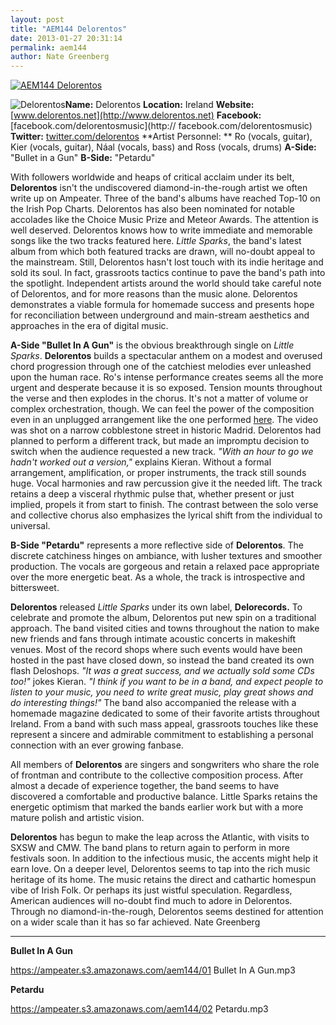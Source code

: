 ```yaml
---
layout: post
title: "AEM144 Delorentos"
date: 2013-01-27 20:31:14
permalink: aem144
author: Nate Greenberg
---
```

[![AEM144 Delorentos](https://ampeater.s3.amazonaws.com/aem144/Delorentos.jpg)](https://ampeater.s3.amazonaws.com/aem144/Delorentos.jpg)

![](http://ampeatermusic.com/wp-content/uploads/2013/01/Delorentos-300x199.jpg "Delorentos")**Name:** Delorentos **Location:** Ireland **Website:** [www.delorentos.net](http://www.delorentos.net) **Facebook:** [facebook.com/delorentosmusic](http:// facebook.com/delorentosmusic) **Twitter:** [twitter.com/delorentos](http://twitter.com/delorentos) **Artist Personnel: ** Ro (vocals, guitar), Kier (vocals, guitar), Ná­al (vocals, bass) and Ross (vocals, drums) **A-Side:** "Bullet in a Gun" **B-Side:** "Petardu"

<!-- more -->

With followers worldwide and heaps of critical acclaim under its belt, **Delorentos** isn't the undiscovered diamond-in-the-rough artist we often write up on Ampeater. Three of the band's albums have reached Top-10 on the Irish Pop Charts. Delorentos has also been nominated for notable accolades like the Choice Music Prize and Meteor Awards. The attention is well deserved. Delorentos knows how to write immediate and memorable songs like the two tracks featured here. _Little Sparks_, the band's latest album from which both featured tracks are drawn, will no-doubt appeal to the mainstream. Still, Delorentos hasn't lost touch with its indie heritage and sold its soul. In fact, grassroots tactics continue to pave the band's path into the spotlight. Independent artists around the world should take careful note of Delorentos, and for more reasons than the music alone. Delorentos demonstrates a viable formula for homemade success and presents hope for reconciliation between underground and main-stream aesthetics and approaches in the era of digital music.

**A-Side "Bullet In A Gun"** is the obvious breakthrough single on _Little Sparks_. **Delorentos** builds a spectacular anthem on a modest and overused chord progression through one of the catchiest melodies ever unleashed upon the human race. Ro's intense performance creates seems all the more urgent and desperate because it is so exposed. Tension mounts throughout the verse and then explodes in the chorus. It's not a matter of volume or complex orchestration, though. We can feel the power of the composition even in an unplugged arrangement like the one performed [here](https://www.youtube.com/watch?feature=player_embedded&v=Spzl8NjqSeQ). The video was shot on a narrow cobblestone street in historic Madrid. Delorentos had planned to perform a different track, but made an impromptu decision to switch when the audience requested a new track. _"With an hour to go we hadn't worked out a version,"_ explains Kieran. Without a formal arrangement, amplification, or proper instruments, the track still sounds huge. Vocal harmonies and raw percussion give it the needed lift. The track retains a deep a visceral rhythmic pulse that, whether present or just implied, propels it from start to finish. The contrast between the solo verse and collective chorus also emphasizes the lyrical shift from the individual to universal.

**B-Side "Petardu"** represents a more reflective side of **Delorentos**. The discrete catchiness hinges on ambiance, with lusher textures and smoother production. The vocals are gorgeous and retain a relaxed pace appropriate over the more energetic beat. As a whole, the track is introspective and bittersweet.

**Delorentos** released _Little Sparks_ under its own label, **Delorecords.** To celebrate and promote the album, Delorentos put new spin on a traditional approach. The band visited cities and towns throughout the nation to make new friends and fans through intimate acoustic concerts in makeshift venues. Most of the record shops where such events would have been hosted in the past have closed down, so instead the band created its own flash Deloshops. _"It was a great success, and we actually sold some CDs too!"_ jokes Kieran. _"I think if you want to be in a band, and expect people to listen to your music, you need to write great music, play great shows and do interesting things!"_ The band also accompanied the release with a homemade magazine dedicated to some of their favorite artists throughout Ireland. From a band with such mass appeal, grassroots touches like these represent a sincere and admirable commitment to establishing a personal connection with an ever growing fanbase.

All members of **Delorentos** are singers and songwriters who share the role of frontman and contribute to the collective composition process. After almost a decade of experience together, the band seems to have discovered a comfortable and productive balance. Little Sparks retains the energetic optimism that marked the bands earlier work but with a more mature polish and artistic vision.

**Delorentos** has begun to make the leap across the Atlantic, with visits to SXSW and CMW. The band plans to return again to perform in more festivals soon. In addition to the infectious music, the accents might help it earn love. On a deeper level, Delorentos seems to tap into the rich music heritage of its home. The music retains the direct and cathartic homespun vibe of Irish Folk. Or perhaps its just wistful speculation. Regardless, American audiences will no-doubt find much to adore in Delorentos. Through no diamond-in-the-rough, Delorentos seems destined for attention on a wider scale than it has so far achieved. Nate Greenberg

---

**Bullet In A Gun**

https://ampeater.s3.amazonaws.com/aem144/01 Bullet In A Gun.mp3

**Petardu**

https://ampeater.s3.amazonaws.com/aem144/02 Petardu.mp3

